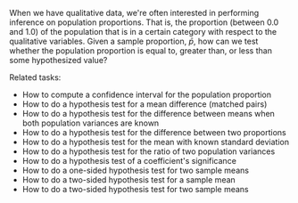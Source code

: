 
When we have qualitative data, we're often interested in performing inference on
population proportions. That is, the proportion (between 0.0 and 1.0) of the
population that is in a certain category with respect to the qualitative
variables. Given a sample proportion, $\bar{p}$, how can we test whether the
population proportion is equal to, greater than, or less than some hypothesized
value?

Related tasks:

 * How to compute a confidence interval for the population proportion
 * How to do a hypothesis test for a mean difference (matched pairs)
 * How to do a hypothesis test for the difference between means when both population variances are known
 * How to do a hypothesis test for the difference between two proportions
 * How to do a hypothesis test for the mean with known standard deviation
 * How to do a hypothesis test for the ratio of two population variances
 * How to do a hypothesis test of a coefficient's significance
 * How to do a one-sided hypothesis test for two sample means
 * How to do a two-sided hypothesis test for a sample mean
 * How to do a two-sided hypothesis test for two sample means
